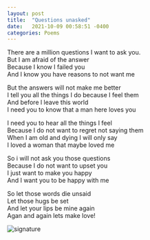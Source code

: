 ```yaml
---
layout: post
title:  "Questions unasked"
date:   2021-10-09 00:58:51 -0400
categories: Poems
---
```


There are a million  questions I want to ask you. <br>
But I am afraid of the answer <br>
Because I know I failed you  <br>
And I know you have reasons to not want me <br>

But the answers will not make me better <br>
I tell you all the things I do because I feel them <br>
And before l leave this world <br>
I need you to know that a man here loves you <br>

I need you to hear all the things I feel <br>
Because I do not want to regret not saying them <br>
When I am old and dying I will only say <br>
I loved a woman that maybe loved me <br>

So i will not ask you those questions <br>
Because I do not want to upset you <br>
I just want to make you happy <br>
And I want you to be happy with me <br>

So let those words die unsaid <br>
Let those hugs be set <br>
And let your lips be mine again <br>
Agan and again lets make love! <br>

![signature](https://robertalberto.com/ttdlmr.png)
